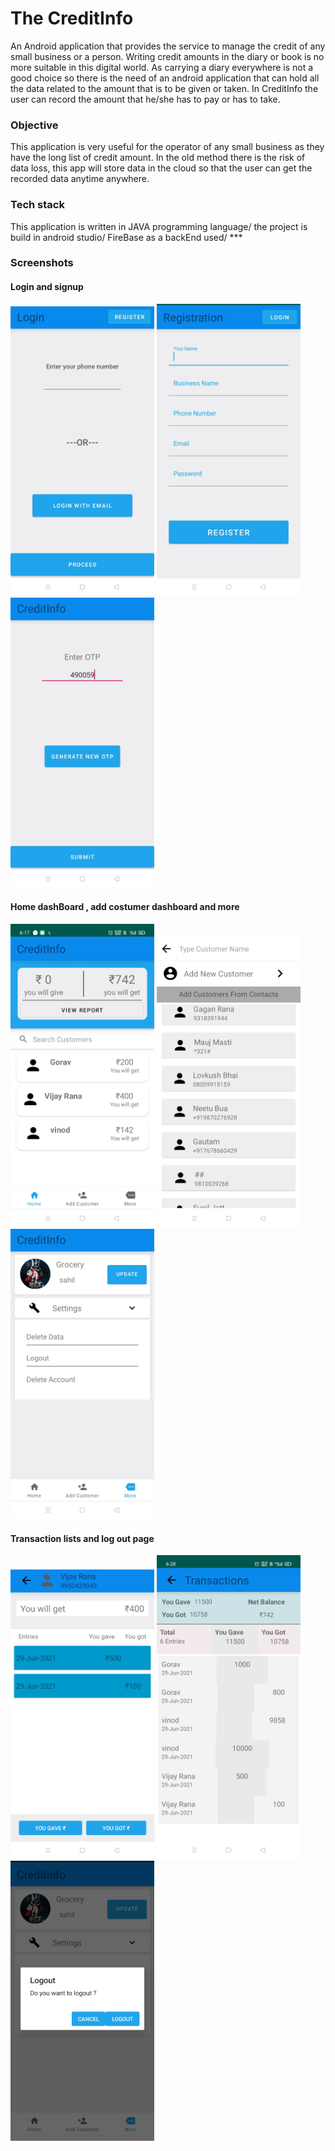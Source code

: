 # The CreditInfo
 An Android application that provides the service to manage the credit of any small business or a person.
 Writing credit amounts in the diary or book is no more suitable in this digital world. As carrying a diary everywhere is not a good choice
 so there is the need of an android application that can hold all the data related to the amount that is to be given or taken.
 In CreditInfo the user can record the amount that he/she has to pay or has to take. 

<h3>Objective</h3> 
 This application is very useful for the operator of any small business as they have the long list of credit amount. In the old method there is the risk of data loss, this
app will store data in the cloud so that the user can get the recorded data anytime anywhere.

<h3>Tech stack</h3>
This application is written in JAVA programming language/
the project is build in android studio/
FireBase as a backEnd used/
***
<h3>Screenshots</h3>

<h4>Login and signup</h4>
<div class="row">
      <img src="/screenshots/IMG_20210629_185600.jpg" width="230" title="logIn">
      <img src="/screenshots/IMG_20210629_185618.jpg" width="230" title="Registration">     
      <img src="/screenshots/IMG_20210629_185639.jpg" width="230" title="otpPage">
</div>
<h4>Home dashBoard , add costumer dashboard and more </h4>
<div class="row">
      <img src="/screenshots/Screenshot_2021-06-29-18-17-28-86_25efd25ad667be12754e140df7fe1dd0.jpg" width="230" title="dashboard">
      <img src="/screenshots/IMG_20210629_185656.jpg" width="230" title="dash">
      <img src="/screenshots/IMG_20210629_185829.jpg" width="230" title="profile">
</div>

<h4>Transaction lists and log out page</h4>

<div class="row">
      <img src="/screenshots/IMG_20210629_185739.jpg" width="230" title="dashboard">
      <img src="/screenshots/Screenshot_2021-06-29-18-28-23-60_25efd25ad667be12754e140df7fe1dd0.jpg" width="230" title="dash">
      <img src="/screenshots/IMG_20210629_185901.jpg" width="230" title="profile">
</div>

